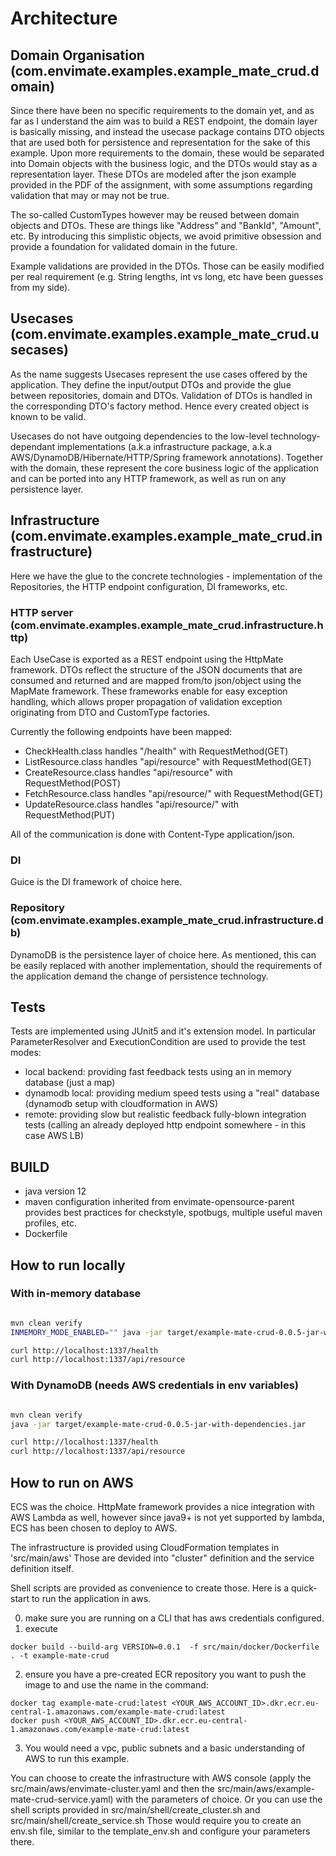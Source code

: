 # Architecture

## Domain Organisation (com.envimate.examples.example_mate_crud.domain)

Since there have been no specific requirements to the domain yet, and as far as I understand the aim was to build a REST
endpoint, the domain layer is basically missing, and instead the usecase package contains DTO objects that are used both for persistence and representation for the sake of this example.
Upon more requirements to the domain, these would be separated into Domain objects with the business logic, and the DTOs
would stay as a representation layer.
These DTOs are modeled after the json example provided in the PDF of the assignment, with some assumptions regarding validation that may or may not be true.

The so-called CustomTypes however may be reused between domain objects and DTOs. These are things like "Address" and "BankId", "Amount", etc. By introducing this simplistic objects, we avoid primitive obsession and provide a foundation for validated domain in the future. 

Example validations are provided in the DTOs. Those can be easily modified per real requirement (e.g. String lengths, int vs long, etc have been guesses from my side).

## Usecases (com.envimate.examples.example_mate_crud.usecases)

As the name suggests Usecases represent the use cases offered by the application. They define the input/output DTOs and 
provide the glue between repositories, domain and DTOs. Validation of DTOs is handled in the corresponding DTO's 
factory method. Hence every created object is known to be valid. 


Usecases do not have outgoing dependencies to the low-level 
technology-dependant implementations (a.k.a infrastructure package, a.k.a AWS/DynamoDB/Hibernate/HTTP/Spring framework
annotations).
Together with the domain, these represent the core business logic of the application and can be ported into any HTTP framework, 
as well as run on any persistence layer. 

## Infrastructure (com.envimate.examples.example_mate_crud.infrastructure)

Here we have the glue to the concrete technologies - implementation of the Repositories, the HTTP endpoint configuration, 
DI frameworks, etc. 

### HTTP server (com.envimate.examples.example_mate_crud.infrastructure.http) 

Each UseCase is exported as a REST endpoint using the HttpMate framework. DTOs reflect the structure of the JSON documents
that are consumed and returned and are mapped from/to json/object using the MapMate framework. These frameworks enable
for easy exception handling, which allows proper propagation of validation exception originating from DTO and CustomType
factories.

Currently the following endpoints have been mapped:

* CheckHealth.class handles "/health" with RequestMethod(GET)
* ListResource.class handles "api/resource" with RequestMethod(GET)
* CreateResource.class handles "api/resource" with RequestMethod(POST)
* FetchResource.class handles "api/resource/<id>" with RequestMethod(GET)
* UpdateResource.class handles "api/resource/<id>" with RequestMethod(PUT)

All of the communication is done with Content-Type application/json.

### DI

Guice is the DI framework of choice here.

### Repository (com.envimate.examples.example_mate_crud.infrastructure.db)  

DynamoDB is the persistence layer of choice here. As mentioned, this can be easily replaced with another implementation, should the
requirements of the application demand the change of persistence technology.

## Tests

Tests are implemented using JUnit5 and it's extension model. In particular ParameterResolver and ExecutionCondition are 
used to provide the test modes: 

* local backend: providing fast feedback tests using an in memory database (just a map)
* dynamodb local: providing medium speed tests using a "real" database (dynamodb setup with cloudformation in AWS)
* remote: providing slow but realistic feedback fully-blown integration tests (calling an already deployed http endpoint somewhere - in this case AWS LB)


## BUILD

* java version 12
* maven configuration inherited from envimate-opensource-parent provides best practices for checkstyle, spotbugs, multiple 
useful maven profiles, etc.
* Dockerfile 


## How to run locally

### With in-memory database

```bash

mvn clean verify
INMEMORY_MODE_ENABLED="" java -jar target/example-mate-crud-0.0.5-jar-with-dependencies.jar

curl http://localhost:1337/health
curl http://localhost:1337/api/resource

```

### With DynamoDB (needs AWS credentials in env variables)

```bash

mvn clean verify
java -jar target/example-mate-crud-0.0.5-jar-with-dependencies.jar

curl http://localhost:1337/health
curl http://localhost:1337/api/resource

```

## How to run on AWS

ECS was the choice. HttpMate framework provides a nice integration with AWS Lambda as well, however since java9+ is not 
yet supported by lambda, ECS has been chosen to deploy to AWS.

The infrastructure is provided using CloudFormation templates in 'src/main/aws'
Those are devided into "cluster" definition and the service definition itself.

Shell scripts are provided as convenience to create those.
Here is a quick-start to run the application in aws.

0. make sure you are running on a CLI that has aws credentials configured.
1. execute 
```
docker build --build-arg VERSION=0.0.1  -f src/main/docker/Dockerfile . -t example-mate-crud
``` 
2. ensure you have a pre-created ECR repository you want to push the image to and use the name in the command:

```
docker tag example-mate-crud:latest <YOUR_AWS_ACCOUNT_ID>.dkr.ecr.eu-central-1.amazonaws.com/example-mate-crud:latest
docker push <YOUR_AWS_ACCOUNT_ID>.dkr.ecr.eu-central-1.amazonaws.com/example-mate-crud:latest
```

3. You would need a vpc, public subnets and a basic understanding of AWS to run this example. 

You can choose to create the infrastructure with AWS console (apply the src/main/aws/envimate-cluster.yaml and then the src/main/aws/example-mate-crud-service.yaml) with the parameters of choice. 
Or you can use the shell scripts provided in  src/main/shell/create_cluster.sh and src/main/shell/create_service.sh
Those would require you to create an env.sh file, similar to the template_env.sh and configure your parameters there.


